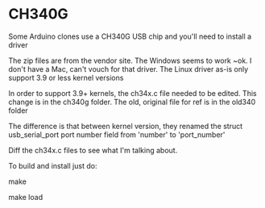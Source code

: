 # CH340G
Some Arduino clones use a CH340G USB chip and you'll need to install a driver

The zip files are from the vendor site.
The Windows seems to work ~ok.
I don't have a Mac, can't vouch for that driver.
The Linux driver as-is only support 3.9 or less kernel versions

In order to support 3.9+ kernels, the ch34x.c file needed to be edited. This change is in the ch340g folder.
The old, original file for ref is in the old340 folder

The difference is that between kernel version, they renamed the struct usb_serial_port port number field from 'number' to 'port_number'

Diff the ch34x.c files to see what I'm talking about.

To build and install just do:

make

make load
